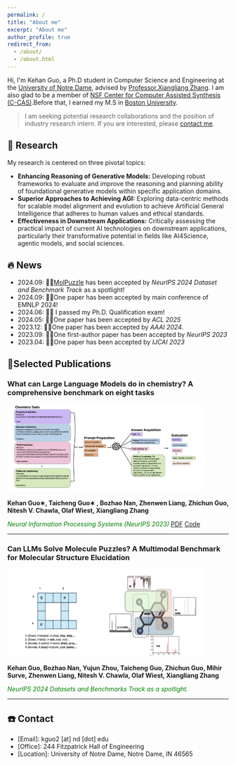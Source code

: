 ```yaml
---
permalink: /
title: "About me"
excerpt: "About me"
author_profile: true
redirect_from: 
  - /about/
  - /about.html
---
```


Hi, I'm Kehan Guo, a Ph.D student in Computer Science and Engineering at the  [University of Notre Dame](https://www.nd.edu/), advised by [Professor.Xiangliang Zhang](https://sites.nd.edu/xiangliang-zhang/). I am also glad to be a member of [NSF Center for Computer Assisted Synthesis (C-CAS)](https://ccas.nd.edu/).Before that, I earned my M.S in [Boston University](https://www.bu.edu/).

> I am seeking potential research collaborations and the position of industry research intern. If you are interested, please [contact me](mailto:kguo2@nd.edu).


&#128214; Research
------
<p>My research is centered on three pivotal topics:</p>
<ul>
    <li>
        <strong>Enhancing Reasoning of Generative Models:</strong> Developing robust frameworks to evaluate and improve the reasoning and planning ability of foundational generative models within specific application domains.
    </li>
    <li>
        <strong>Superior Approaches to Achieving AGI:</strong> Exploring data-centric methods for scalable model alignment and evolution to achieve Artificial General Intelligence that adheres to human values and ethical standards.
    </li>
    <li>
        <strong>Effectiveness in Downstream Applications:</strong> Critically assessing the practical impact of current AI technologies on downstream applications, particularly their transformative potential in fields like AI4Science, agentic models, and social sciences.
    </li>
</ul>
 


&#128293; News 
------
* 2024.09: &#127881;&#127881;[MolPuzzle](https://github.com/KehanGuo2/MolPuzzle) has been accepted by *NeurIPS 2024 Dataset and Benchmark Track* as a spotlight! 
* 2024.09: &#127881;&#127881;One paper has been accepted by main conference of EMNLP 2024!
* 2024.06: &#127881;&#127881; I passed my Ph.D. Qualification exam!
* 2024.05: &#127881;&#127881;One paper has been accepted by *ACL 2025*
* 2023.12: &#127881;&#127881;One paper has been accepted by *AAAI 2024*.
* 2023.09: &#127881;&#127881;One first-author paper  has been accepted by *NeurIPS 2023* 
* 2023.04: &#127881;&#127881;One paper has been accepted by *IJCAI 2023*


&#128206;Selected Publications
------

### What can Large Language Models do in chemistry? A comprehensive benchmark on eight tasks
<img src="images/llmchem.png"  width="450px" height="200px">

**Kehan Guo∗, Taicheng Guo∗ , Bozhao Nan, Zhenwen Liang, Zhichun Guo, Nitesh V. Chawla, Olaf Wiest, Xiangliang Zhang**

<em><span style="color: green;">Neural Information Processing Systems (NeurIPS 2023)</span></em>   [PDF](https://proceedings.neurips.cc/paper_files/paper/2023/file/bbb330189ce02be00cf7346167028ab1-Paper-Datasets_and_Benchmarks.pdf) [Code](https://github.com/ChemFoundationModels/ChemLLMBench)

---

### Can LLMs Solve Molecule Puzzles? A Multimodal Benchmark for Molecular Structure Elucidation
<img src="images/molpuzzle.png"  width="450px" height="200px">

**Kehan Guo, Bozhao Nan, Yujun Zhou, Taicheng Guo, Zhichun Guo, Mihir Surve, Zhenwen Liang, Nitesh V. Chawla, Olaf Wiest, Xiangliang Zhang**

<em><span style="color: green;">NeurIPS 2024 Datasets and Benchmarks Track as a spotlight.</span></em>  

---

:phone: Contact
------
* \[Email\]: kguo2 [at] nd [dot] edu
* \[Office\]: 244 Fitzpatrick Hall of Engineering
* \[Location\]: University of Notre Dame, Notre Dame, IN 46565